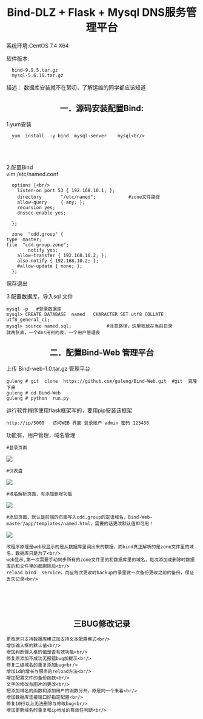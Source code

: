 

<h1 align = "center">Bind-DLZ + Flask  + Mysql  DNS服务管理平台 </h1>

系统环境:CentOS 7.4 X64

软件版本: 

      bind-9.9.5.tar.gz  
      mysql-5.6.16.tar.gz
描述： 
数据库安装就不在絮叨，了解运维的同学都应该知道

<h2 align = "center">一．源码安装配置Bind: </h2>

1.yum安装<br/>

      yum  install  -y bind  mysql-server    mysql<br/>
<br/>
<br/>
<br/>
2.配置Bind<br/>
vim /etc/named.conf <br/>
      
      options {<br/>
        listen-on port 53 { 192.168.10.1; };
        directory       "/etc/named";            #zone文件路径
        allow-query     { any; };
        recursion yes;
        dnssec-enable yes;

      };

      zone  "cdd.group" {
    type  master;
    file  "cdd.group.zone";
            notify yes;
        allow-transfer { 192.168.10.2; };
        also-notify { 192.168.10.2; };
        #allow-update { none; };
      };


保存退出


3.配置数据库，导入sql 文件

	mysql -p   #登录数据库
	mysql> CREATE DATABASE  named   CHARACTER SET utf8 COLLATE utf8_general_ci; 
	mysql> source named.sql;             #注意路径，这里我放在当前目录
	就两张表，一个dns用到的表，一个用户管理表


<h2 align = "center">二．配置Bind-Web 管理平台 </h2>

上传 Bind-web-1.0.tar.gz 管理平台

	guleng # git  clone  https://github.com/guleng/Bind-Web.git  #git  克隆下来
	guleng # cd Bind-Web
	guleng # python  run.py     

运行软件程序使用flask框架写的，要用pip安装该框架

    http://ip/5000   访问WEB 界面 登录账户 admin 密码 123456

功能有，用户管理，域名管理

    #登录页面
![](https://github.com/guleng/Bind-Web/raw/master/image/11.png?raw=true)

    #仪表盘
![](https://github.com/guleng/Bind-Web/raw/master/image/22.png?raw=true)

    #域名解析页面，有添加删除功能
![](https://github.com/guleng/Bind-Web/raw/master/image/33.png?raw=true)

    #添加页面，默认是前端的页面写入cdd.group的定语域名，Bind-Web-master/app/templates/named.html，需要的话更改默认值即可用！
![](https://github.com/guleng/Bind-Web/raw/master/image/44.png?raw=true)

    改程序原理是web段显示的是从数据库里调出来的数据，而bind真正解析的是zone文件里的域名，数据库只是为了<br/>
    web显示,第一次需要手动同步所有的zone文件里的和数据库里的域名，每次添加或删除时数据库的和文件里的都删除后<br/>
    reload bind  service，而且每次更改时backup目录里做一次备份更改之前的备份，保证丢失记录<br/>
<br/>
<br/>
<br/>
<h2 align = "center">三BUG修改记录 </h2>

    更改原只支持数据库模式加支持文本配置模式<br/>
    增加输入框的默认值<br/>
    增加判断输入框的值是否有效功能<br/>
    修复原添加不成功无报错bug加提示<br/>
    修复二级域名的重复添加bug<br/>
    增加id的增长与服务的reload方法<br/>
    增加配置文件的备份函数<br/>
    文字的修改与图片的更改<br/>
    把添加域名的函数和添加用户的函数分开，原是同一个来着<br/>
    增加数据库连接端口好指定配置<br/>
    修复10行以上无法删除与修改bug<br/>
    增加更新域名时重复和ip地址的有效性判断<br/>
